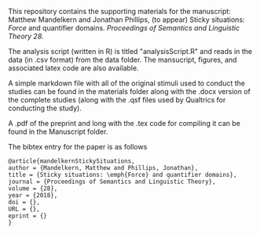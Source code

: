 This repository contains the supporting materials for the manuscript: Matthew Mandelkern and Jonathan Phillips, (to appear) Sticky situations: *Force* and quantifier domains. *Proceedings of Semantics and Linguistic Theory 28*.

The analysis script (written in R) is titled "analysisScript.R" and reads in the data (in .csv format) from the data folder. The mansucript, figures, and associated latex code are also available.

A simple markdown file with all of the original stimuli used to conduct the studies can be found in the materials folder along with the .docx version of the complete studies (along with the .qsf files used by Qualtrics for conducting the study).

A .pdf of the preprint and long with the .tex code for compiling it can be found in the Manuscript folder.

The bibtex entry for the paper is as follows 

```
@article{mandelkernStickySituations,
author = {Mandelkern, Matthew and Phillips, Jonathan},
title = {Sticky situations: \emph{Force} and quantifier domains},
journal = {Proceedings of Semantics and Linguistic Theory},
volume = {28},
year = {2018},
doi = {},
URL = {},
eprint = {}
}
```
